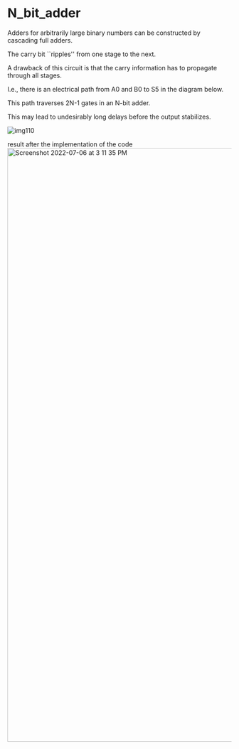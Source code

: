 # N_bit_adder
Adders for arbitrarily large binary numbers can be constructed by cascading full adders.

The carry bit ``ripples'' from one stage to the next.

A drawback of this circuit is that the carry information has to propagate through all stages.

I.e., there is an electrical path from A0 and B0 to S5 in the diagram below.

This path traverses 2N-1 gates in an N-bit adder.

This may lead to undesirably long delays before the output stabilizes.

![img110](https://user-images.githubusercontent.com/82304155/177521109-00f0d674-65d4-4cd9-8999-ba04d6db0419.gif)


result after the implementation of the code
<img width="1337" alt="Screenshot 2022-07-06 at 3 11 35 PM" src="https://user-images.githubusercontent.com/82304155/177521434-2b421b79-9d25-4bcc-8a30-60071d6c1f40.png">
